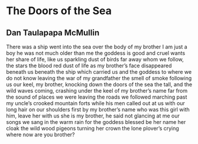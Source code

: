 # The Doors of the Sea
## Dan Taulapapa McMullin
There was a ship
went into the sea
over the body of my brother
I am just a boy
he was not much older than me
the goddess is good and cruel
wants her share of life, like us
sparkling dust of birds far away whom we follow, the stars
the blood red dust of life
as my brother’s face
disappeared beneath us
beneath the ship which carried us and the goddess
to where we do not know
leaving the war of my grandfather
the smell of smoke following us
our keel, my brother, knocking down the doors of the sea
the tall, and the wild waves coming, crashing
under the keel of my brother’s name
far from the sound of places we were leaving
the roads we followed
marching past my uncle’s crooked mountain forts
while his men called out at us
with our long hair
on our shoulders
first by my brother’s name
who was this girl with him, leave her with us
she is my brother, he said
not glancing at me
our songs we sang in the warm rain for the goddess
blessed be her name
her cloak the wild wood pigeons turning
her crown the lone plover’s crying
where now are you brother?